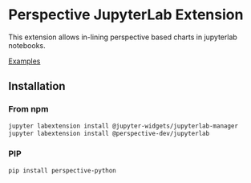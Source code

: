 # Perspective JupyterLab Extension

This extension allows in-lining perspective based charts in jupyterlab
notebooks.

[Examples](https://github.com/perspective-dev/perspective/tree/master/examples/jupyter-notebooks)

## Installation

### From npm

```bash
jupyter labextension install @jupyter-widgets/jupyterlab-manager
jupyter labextension install @perspective-dev/jupyterlab
```

### PIP

```bash
pip install perspective-python
```
